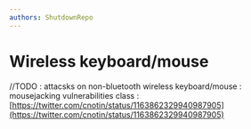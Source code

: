 ```yaml
---
authors: ShutdownRepo
---
```


# Wireless keyboard/mouse

//TODO : attacsks on non-bluetooth wireless keyboard/mouse : mousejacking vulnerabilities class : [https://twitter.com/cnotin/status/1163862329940987905](https://twitter.com/cnotin/status/1163862329940987905)



